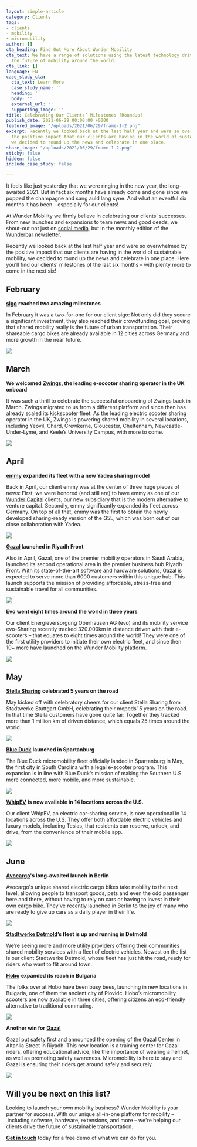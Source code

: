```yaml
---
layout: simple-article
category: Clients
tags:
- clients
- mobility
- micromobility
author: []
cta_heading: Find Out More About Wunder Mobility
cta_text: We have a range of solutions using the latest technology driving forward
  the future of mobility around the world.
cta_link: []
language: EN
case_study_cta:
  cta_text: Learn More
  case_study_name: ''
  heading: ''
  body: ''
  external_url: ''
  supporting_image: ''
title: Celebrating Our Clients’ Milestones [Roundup]
publish_date: 2021-06-29 00:00:00 +0000
featured_image: "/uploads/2021/06/29/frame-1-2.png"
excerpt: Recently we looked back at the last half year and were so overwhelmed by
  the positive impact that our clients are having in the world of sustainable mobility,
  we decided to round up the news and celebrate in one place.
share_image: "/uploads/2021/06/29/frame-1-2.png"
sticky: false
hidden: false
include_case_study: false

---
```

It feels like just yesterday that we were ringing in the new year, the long-awaited 2021. But in fact six months have already come and gone since we popped the champagne and sang auld lang syne. And what an eventful six months it has been – especially for our clients!

At Wunder Mobility we firmly believe in celebrating our clients’ successes. From new launches and expansions to team news and good deeds, we shout-out not just on [social media](https://www.linkedin.com/company/wundermobility/), but in the monthly edition of the [Wunderbar newsletter](https://www.wundermobility.com/newsletter).

Recently we looked back at the last half year and were so overwhelmed by the positive impact that our clients are having in the world of sustainable mobility, we decided to round up the news and celebrate in one place. Here you’ll find our clients’ milestones of the last six months – with plenty more to come in the next six!

## February

[**sigo**](https://sigo.green/) **reached two amazing milestones**

In February it was a two-for-one for our client sigo: Not only did they secure a significant investment, they also reached their crowdfunding goal, proving that shared mobility really is the future of urban transportation. Their shareable cargo bikes are already available in 12 cities across Germany and more growth in the near future.

![](/uploads/2021/06/28/bf674102-0609-443a-8793-5f2b8d48723c.jpeg)

## March

**We welcomed** [**Zwings**](https://www.zwings.co.uk/)**, the leading e-scooter sharing operator in the UK onboard**

It was such a thrill to celebrate the successful onboarding of Zwings back in March. Zwings migrated to us from a different platform and since then has already scaled its kickscooter fleet. As the leading electric scooter sharing operator in the UK, Zwings is powering shared mobility in several locations, including Yeovil, Chard, Crewkerne, Gloucester, Cheltenham, Newcastle-Under-Lyme, and Keele’s University Campus, with more to come.

![](/uploads/2021/06/28/44d23290-a34a-47e6-81f2-f680eb0a2f1c.png)

## April

[**emmy**](https://emmy-sharing.de/en/) **expanded its fleet with a new Yadea sharing model**

Back in April, our client emmy was at the center of three huge pieces of news: First, we were honored (and still are) to have emmy as one of our [Wunder Capital](https://techcrunch.com/2021/04/26/wunder-mobilitys-new-lending-business-helps-micromobility-startups-finance-fleets/) clients, our new subsidiary that is the modern alternative to venture capital. Secondly, emmy significantly expanded its fleet across Germany. On top of all that, emmy was the first to obtain the newly developed sharing-ready version of the G5L, which was born out of our close collaboration with Yadea.

![](/uploads/2021/06/28/314006ae-9919-4f15-bcf8-d28bdc197980.png)

[**Gazal**](https://gazal.app/#section_1) **launched in Riyadh Front**

Also in April, Gazal, one of the premier mobility operators in Saudi Arabia, launched its second operational area in the premier business hub Riyadh Front. With its state-of-the-art software and hardware solutions, Gazal is expected to serve more than 6000 customers within this unique hub. This launch supports the mission of providing affordable, stress-free and sustainable travel for all communities.

![](/uploads/2021/06/28/5c676903-a152-4a79-8811-67766630a2cd.jpeg)

[**Evo**](https://www.evo-energie.de/) **went eight times around the world in three years**

Our client Energieversorgung Oberhausen AG (evo) and its mobility service evo-Sharing recently tracked 320.000km in distance driven with their e-scooters – that equates to eight times around the world! They were one of the first utility providers to initiate their own electric fleet, and since then 10+ more have launched on the Wunder Mobility platform.

![](/uploads/2021/06/28/05328fe7-c2d6-4a27-a7e4-8779fd43dd98.jpeg)

## May

[**Stella Sharing**](https://www.stella-sharing.de/) **celebrated 5 years on the road**

May kicked off with celebratory cheers for our client Stella Sharing from Stadtwerke Stuttgart GmbH, celebrating their mopeds’ 5 years on the road. In that time Stella customers have gone quite far: Together they tracked more than 1 million km of driven distance, which equals 25 times around the world.

![](/uploads/2021/06/28/749c988a-e8bf-8d72-9f3a-9d1dbdc7f843.jpeg)

[**Blue Duck**](https://www.flyblueduck.com/) **launched in Spartanburg**

The Blue Duck micromobility fleet officially landed in Spartanburg in May, the first city in South Carolina with a legal e-scooter program. This expansion is in line with Blue Duck’s mission of making the Southern U.S. more connected, more mobile, and more sustainable.

![](/uploads/2021/06/28/6d84dcbd-1b92-fe9e-91c6-20a22b358cf2.jpeg)

[**WhipEV**](https://www.whipev.com/) **is now available in 14 locations across the U.S.**

Our client WhipEV, an electric car-sharing service, is now operational in 14 locations across the U.S. They offer both affordable electric vehicles and luxury models, including Teslas, that residents can reserve, unlock, and drive, from the convenience of their mobile app.

![](/uploads/2021/06/28/4481f3af-b8b8-87f7-0243-1881cab4fca8.png)

## June

[**Avocargo**](https://en.avocargo.one/)**'s long-awaited launch in Berlin**

Avocargo's unique shared electric cargo bikes take mobility to the next level, allowing people to transport goods, pets and even the odd passenger here and there, without having to rely on cars or having to invest in their own cargo bike. They've recently launched in Berlin to the joy of many who are ready to give up cars as a daily player in their life.

![](/uploads/2021/06/28/avocargo.jpeg)

[**Stadtwerke Detmold**](https://www.stadtwerke-detmold.de/E-Mobilitaet)**’s fleet is up and running in Detmold**

We’re seeing more and more utility providers offering their communities shared mobility services with a fleet of electric vehicles. Newest on the list is our client Stadtwerke Detmold, whose fleet has just hit the road, ready for riders who want to flit around town.

[**Hobo**](https://www.hobo.bg/) **expanded its reach in Bulgaria**

The folks over at Hobo have been busy bees, launching in new locations in Bulgaria, one of them the ancient city of Plovidc. Hobo’s micromobility scooters are now available in three cities, offering citizens an eco-friendly alternative to traditional commuting.

![](/uploads/2021/06/28/1624464311467.gif)

**Another win for** [**Gazal**](https://gazal.app/#section_1)

Gazal put safety first and announced the opening of the Gazal Center in Altahlia Street in Riyadh. This new location is a training center for Gazal riders, offering educational advice, like the importance of wearing a helmet, as well as promoting safety awareness. Micromobility is here to stay and Gazal is ensuring their riders get around safely and securely.

![](/uploads/2021/06/28/1624277290364.jpeg)

## Will you be next on this list?

Looking to launch your own mobility business? Wunder Mobility is your partner for success. With our unique all-in-one platform for mobility – including software, hardware, extensions, and more – we're helping our clients drive the future of sustainable transportation. 

[**Get in touch**](https://www.wundermobility.com/#section-contact) today for a free demo of what we can do for you.